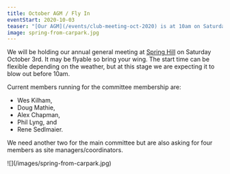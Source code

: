 ```yaml
---
title: October AGM / Fly In
eventStart: 2020-10-03
teaser: "[Our AGM](/events/club-meeting-oct-2020) is at 10am on Saturday October 3rd at Spring Hill LZ."
image: spring-from-carpark.jpg
---
```

We will be holding our annual general meeting at [Spring Hill](https://siteguide.org.au/Sites/Spring%20Hill.html) on Saturday October 3rd.
It may be flyable so bring your wing.
The start time can be flexible depending on the weather, but at this stage we are expecting it to blow out before 10am.

Current members running for the committee membership are:

- Wes Kilham,
- Doug Mathie,
- Alex Chapman,
- Phil Lyng, and
- Rene Sedlmaier.

We need another two for the main committee but are also asking for four members as site managers/coordinators.

<div class="inline-img" style="max-width: 100%" data-facybox="gallery" href="/images/spring-from-carpark.jpg">
![](/images/spring-from-carpark.jpg)
</div>

